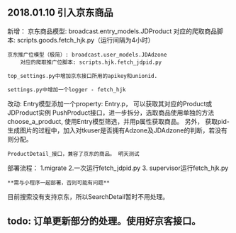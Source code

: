 ## 2018.01.10 引入京东商品

新增：
    京东商品模型: broadcast.entry_models.JDProduct
        对应的爬取商品脚本: scripts.goods.fetch_hjk.py（运行间隔为4小时）

    京东推广位模型（极简）: broadcast.user_models.JDAdzone
        对应的爬取推广位脚本: scripts.hjk.fetch_jdpid.py

    top_settings.py中增加京东接口所用的apikey和unionid.

    settings.py中增加一个logger - fetch_hjk


改动:
    Entry模型添加一个property: Entry.p， 可以获取其对应的Product或JDProduct实例
    PushProduct接口，进一步拆分，选取商品使用单独的方法choose_a_product, 使用Entry模型筛选，并用p属性获取商品。
        另外， 获取pid-生成图片的过程中，加入对tkuser是否拥有Adzone及JDAdzone的判断，若没有则分配。

    ProductDetail_接口，兼容了京东的商品。 明天测试


部署流程：
    1.migrate
    2.一次运行fetch_jdpid.py
    3. supervisor运行fetch_hjk.py

    **需与小程序一起部署，否则可能有问题**


目前搜索没有支持京东，所以SearchDetail暂时不用处理。


## todo: 订单更新部分的处理。使用好京客接口。